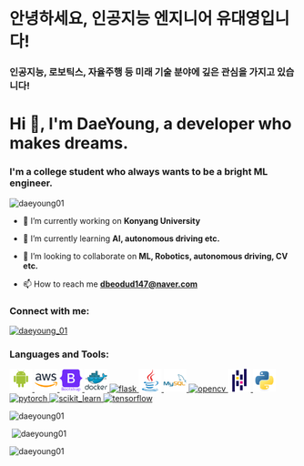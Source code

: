 <h1 align="left">안녕하세요, 인공지능 엔지니어 유대영입니다!</h1>
<h3 align="left">인공지능, 로보틱스, 자율주행 등 미래 기술 분야에 깊은 관심을 가지고 있습니다!</h3>

<h1>Hi 👋, I'm DaeYoung, a developer who makes dreams.</h1>
<h3>I'm a college student who always wants to be a bright ML engineer.</h3>

<p><img src="https://komarev.com/ghpvc/?username=daeyoung01&label=Profile%20views&color=0e75b6&style=flat" alt="daeyoung01" /></p>

- 🔭 I’m currently working on **Konyang University**

- 🌱 I’m currently learning **AI, autonomous driving etc.**

- 👯 I’m looking to collaborate on **ML, Robotics, autonomous driving, CV etc.**

- 📫 How to reach me **dbeodud147@naver.com**

<h3>Connect with me:</h3>
<p>
  <a href="https://instagram.com/daeyoung_01" target="blank"><img src="https://raw.githubusercontent.com/rahuldkjain/github-profile-readme-generator/master/src/images/icons/Social/instagram.svg" alt="daeyoung_01" height="30" width="40" /></a>
</p>

<h3>Languages and Tools:</h3>
<p>
  <a href="https://developer.android.com" target="_blank" rel="noreferrer"> <img src="https://raw.githubusercontent.com/devicons/devicon/master/icons/android/android-original-wordmark.svg" alt="android" width="40" height="40"/> </a> 
  <a href="https://aws.amazon.com" target="_blank" rel="noreferrer"> <img src="https://raw.githubusercontent.com/devicons/devicon/master/icons/amazonwebservices/amazonwebservices-original-wordmark.svg" alt="aws" width="40" height="40"/> </a> 
  <a href="https://getbootstrap.com" target="_blank" rel="noreferrer"> <img src="https://raw.githubusercontent.com/devicons/devicon/master/icons/bootstrap/bootstrap-plain-wordmark.svg" alt="bootstrap" width="40" height="40"/> </a> 
  <a href="https://www.docker.com/" target="_blank" rel="noreferrer"> <img src="https://raw.githubusercontent.com/devicons/devicon/master/icons/docker/docker-original-wordmark.svg" alt="docker" width="40" height="40"/> </a> 
  <a href="https://flask.palletsprojects.com/" target="_blank" rel="noreferrer"> <img src="https://www.vectorlogo.zone/logos/pocoo_flask/pocoo_flask-icon.svg" alt="flask" width="40" height="40"/> </a> 
  <a href="https://www.java.com" target="_blank" rel="noreferrer"> <img src="https://raw.githubusercontent.com/devicons/devicon/master/icons/java/java-original.svg" alt="java" width="40" height="40"/> </a> 
  <a href="https://www.mysql.com/" target="_blank" rel="noreferrer"> <img src="https://raw.githubusercontent.com/devicons/devicon/master/icons/mysql/mysql-original-wordmark.svg" alt="mysql" width="40" height="40"/> </a> 
  <a href="https://opencv.org/" target="_blank" rel="noreferrer"> <img src="https://www.vectorlogo.zone/logos/opencv/opencv-icon.svg" alt="opencv" width="40" height="40"/> </a> 
  <a href="https://pandas.pydata.org/" target="_blank" rel="noreferrer"> <img src="https://raw.githubusercontent.com/devicons/devicon/2ae2a900d2f041da66e950e4d48052658d850630/icons/pandas/pandas-original.svg" alt="pandas" width="40" height="40"/> </a> 
  <a href="https://www.python.org" target="_blank" rel="noreferrer"> <img src="https://raw.githubusercontent.com/devicons/devicon/master/icons/python/python-original.svg" alt="python" width="40" height="40"/> </a> 
  <a href="https://pytorch.org/" target="_blank" rel="noreferrer"> <img src="https://www.vectorlogo.zone/logos/pytorch/pytorch-icon.svg" alt="pytorch" width="40" height="40"/> </a> 
  <a href="https://scikit-learn.org/" target="_blank" rel="noreferrer"> <img src="https://upload.wikimedia.org/wikipedia/commons/0/05/Scikit_learn_logo_small.svg" alt="scikit_learn" width="40" height="40"/> </a> 
  <a href="https://www.tensorflow.org" target="_blank" rel="noreferrer"> <img src="https://www.vectorlogo.zone/logos/tensorflow/tensorflow-icon.svg" alt="tensorflow" width="40" height="40"/> </a> 
</p>

<p><img src="https://github-readme-stats.vercel.app/api/top-langs?username=daeyoung01&show_icons=true&locale=en&layout=compact" alt="daeyoung01" /></p>

<p>&nbsp;<img src="https://github-readme-stats.vercel.app/api?username=daeyoung01&show_icons=true&locale=en" alt="daeyoung01" /></p>

<p><img src="https://github-readme-streak-stats.herokuapp.com/?user=daeyoung01&" alt="daeyoung01" /></p>

